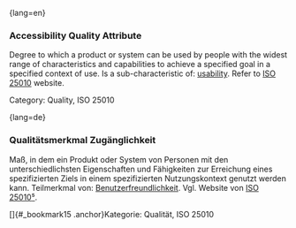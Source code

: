 {lang=en}
### Accessibility Quality Attribute
Degree to which a product or system can be used by people with the widest range of characteristics and capabilities to achieve a specified goal in a specified context of use.
Is a sub-characteristic of: [usability](#term-usability-quality-attribute).
Refer to [ISO 25010](http://iso25000.com/index.php/en/iso-25000-standards/iso-25010) website.

Category: Quality, ISO 25010


{lang=de}
### Qualitätsmerkmal Zugänglichkeit

Maß, in dem ein Produkt oder System von Personen mit den
unterschiedlichsten Eigenschaften und Fähigkeiten zur Erreichung eines
spezifizierten Ziels in einem spezifizierten Nutzungskontext genutzt
werden kann. Teilmerkmal von:
[Benutzerfreundlichkeit](#qualitätsmerkmal-benutzerfreundlichkeit).
Vgl. Website von [ISO
25010](http://iso25000.com/index.php/en/iso-25000-standards/iso-25010)[⁵](#_bookmark18).

[]{#_bookmark15 .anchor}Kategorie: Qualität, ISO 25010